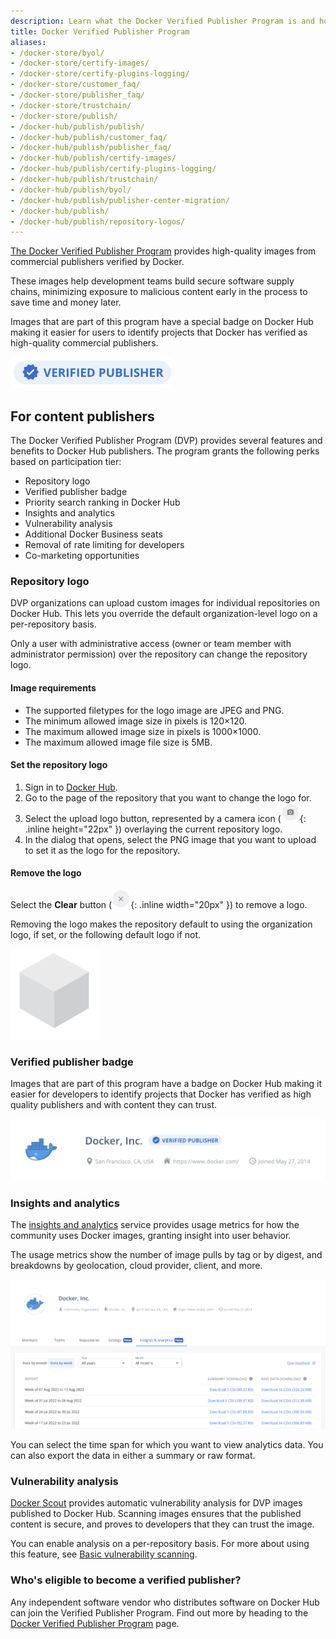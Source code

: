 ```yaml
---
description: Learn what the Docker Verified Publisher Program is and how it works
title: Docker Verified Publisher Program
aliases:
- /docker-store/byol/
- /docker-store/certify-images/
- /docker-store/certify-plugins-logging/
- /docker-store/customer_faq/
- /docker-store/publisher_faq/
- /docker-store/trustchain/
- /docker-store/publish/
- /docker-hub/publish/publish/
- /docker-hub/publish/customer_faq/
- /docker-hub/publish/publisher_faq/
- /docker-hub/publish/certify-images/
- /docker-hub/publish/certify-plugins-logging/
- /docker-hub/publish/trustchain/
- /docker-hub/publish/byol/
- /docker-hub/publish/publisher-center-migration/
- /docker-hub/publish/
- /docker-hub/publish/repository-logos/
---
```


[The Docker Verified Publisher Program](https://hub.docker.com/search?q=&image_filter=store) provides high-quality images from commercial publishers verified by Docker.

These images help development teams build secure software supply chains, minimizing exposure to malicious content early in the process to save time and money later.

Images that are part of this program have a special badge on Docker Hub making it easier for users to identify projects that Docker has verified as high-quality commercial publishers.

![Docker-Sponsored Open Source badge](./images/verified-publisher-badge-iso.png)

## For content publishers

The Docker Verified Publisher Program (DVP) provides several features and benefits to Docker
Hub publishers. The program grants the following perks based on participation tier:

- Repository logo
- Verified publisher badge
- Priority search ranking in Docker Hub
- Insights and analytics
- Vulnerability analysis
- Additional Docker Business seats
- Removal of rate limiting for developers
- Co-marketing opportunities

### Repository logo

DVP organizations can upload custom images for individual repositories on Docker Hub.
This lets you override the default organization-level logo on a per-repository basis.

Only a user with administrative access (owner or team member with administrator permission)
over the repository can change the repository logo.

#### Image requirements

- The supported filetypes for the logo image are JPEG and PNG.
- The minimum allowed image size in pixels is 120×120.
- The maximum allowed image size in pixels is 1000×1000.
- The maximum allowed image file size is 5MB.

#### Set the repository logo

1. Sign in to [Docker Hub](https://hub.docker.com).
2. Go to the page of the repository that you want to change the logo for.
3. Select the upload logo button, represented by a camera icon
   (![Camera icon](./images/upload_logo_sm.png){: .inline height="22px" })
   overlaying the current repository logo.
4. In the dialog that opens, select the PNG image that you want to upload to
   set it as the logo for the repository.

#### Remove the logo

Select the **Clear** button (![Clear button](images/clear_logo_sm.png){: .inline width="20px" }) to remove a logo.

Removing the logo makes the repository default to using the organization logo, if set, or the following default logo if not.

![Default logo which is a 3D grey cube](images/default_logo_sm.png)

### Verified publisher badge

Images that are part of this program have a badge on Docker Hub making it easier for developers
to identify projects that Docker has verified as high quality publishers and with content they can trust.

![Docker, Inc. org with a verified publisher badge](./images/verified-publisher-badge.png)

### Insights and analytics

The [insights and analytics](/docker-hub/publish/insights-analytics) service provides usage metrics for how
the community uses Docker images, granting insight into user behavior.

The usage metrics show the number of image pulls by tag or by digest, and breakdowns by
geolocation, cloud provider, client, and more.

![The insights and analytics tab on the Docker Hub website](./images/insights-and-analytics-tab.png)

You can select the time span for which you want to view analytics data. You can also export the data in either a summary or raw format.

### Vulnerability analysis

[Docker Scout](/scout/) provides automatic vulnerability analysis
for DVP images published to Docker Hub.
Scanning images ensures that the published content is secure, and proves to
developers that they can trust the image.

You can enable analysis on a per-repository
basis. For more about using this feature, see [Basic vulnerability scanning](/docker-hub/vulnerability-scanning/).

### Who's eligible to become a verified publisher?

Any independent software vendor who distributes software on Docker Hub can join
the Verified Publisher Program. Find out more by heading to the
[Docker Verified Publisher Program](https://www.docker.com/partners/programs) page.